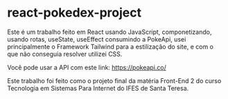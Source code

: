 # react-pokedex-project
Este é um trabalho feito em React usando JavaScript, componetizando, usando rotas, useState, useEffect consumindo a PokeApi, usei principalmente o Framework Tailwind para a estilização do site, e com o que não conseguia resolver utilizei CSS.

Você pode usar a API com este link: https://pokeapi.co/

Este trabalho foi feito como o projeto final da matéria Front-End 2 do curso Tecnologia em Sistemas Para Internet do IFES de Santa Teresa.

